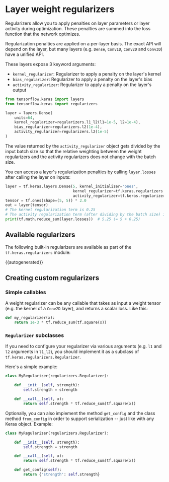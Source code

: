 # Layer weight regularizers

Regularizers allow you to apply penalties on layer parameters or layer
activity during optimization. These penalties are summed into the loss
function that the network optimizes.

Regularization penalties are applied on a per-layer basis. The exact API will
depend on the layer, but many layers (e.g. `Dense`, `Conv1D`, `Conv2D` and
`Conv3D`) have a unified API.

These layers expose 3 keyword arguments:

- `kernel_regularizer`: Regularizer to apply a penalty on the layer's kernel
- `bias_regularizer`: Regularizer to apply a penalty on the layer's bias
- `activity_regularizer`: Regularizer to apply a penalty on the layer's output

```python
from tensorflow.keras import layers
from tensorflow.keras import regularizers

layer = layers.Dense(
    units=64,
    kernel_regularizer=regularizers.l1_l2(l1=1e-5, l2=1e-4),
    bias_regularizer=regularizers.l2(1e-4),
    activity_regularizer=regularizers.l2(1e-5)
)
```

The value returned by the `activity_regularizer` object gets divided by the input
batch size so that the relative weighting between the weight regularizers and
the activity regularizers does not change with the batch size.

You can access a layer's regularization penalties by calling `layer.losses`
after calling the layer on inputs:

```python
layer = tf.keras.layers.Dense(5, kernel_initializer='ones',
                              kernel_regularizer=tf.keras.regularizers.l1(0.01),
                              activity_regularizer=tf.keras.regularizers.l2(0.01))
tensor = tf.ones(shape=(5, 5)) * 2.0
out = layer(tensor)
# The kernel regularization term is 0.25
# The activity regularization term (after dividing by the batch size) is 5
print(tf.math.reduce_sum(layer.losses))  # 5.25 (= 5 + 0.25)
```


## Available regularizers

The following built-in regularizers are available as part of the `tf.keras.regularizers` module:

{{autogenerated}}


## Creating custom regularizers

### Simple callables

A weight regularizer can be any callable that takes as input a weight tensor
(e.g. the kernel of a `Conv2D` layer), and returns a scalar loss. Like this:

```python
def my_regularizer(x):
    return 1e-3 * tf.reduce_sum(tf.square(x))
```


### `Regularizer` subclasses


If you need to configure your regularizer via various arguments
(e.g. `l1` and `l2` arguments in `l1_l2`),
you should implement it as a subclass of `tf.keras.regularizers.Regularizer`.

Here's a simple example:


```python
class MyRegularizer(regularizers.Regularizer):

    def __init__(self, strength):
        self.strength = strength

    def __call__(self, x):
        return self.strength * tf.reduce_sum(tf.square(x))
```

Optionally, you can also implement the method `get_config` and the class
method `from_config` in order to support serialization -- just like with
any Keras object. Example:


```python
class MyRegularizer(regularizers.Regularizer):

    def __init__(self, strength):
        self.strength = strength

    def __call__(self, x):
        return self.strength * tf.reduce_sum(tf.square(x))

    def get_config(self):
        return {'strength': self.strength}
```

